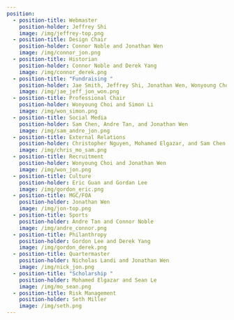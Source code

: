 ```yaml
---
position:
  - position-title: Webmaster
    position-holder: Jeffrey Shi
    image: /img/jeffrey-top.png
  - position-title: Design Chair
    position-holder: Connor Noble and Jonathan Wen
    image: /img/connor_jon.png
  - position-title: Historian
    position-holder: Connor Noble and Derek Yang
    image: /img/connor_derek.png
  - position-title: "Fundraising "
    position-holder: Jae Smith, Jeffrey Shi, Jonathan Wen, Wonyoung Choi, Sam Chen
    image: /img/jae_jeff_jon_won.png
  - position-title: Professional Chair
    position-holder: Wonyoung Choi and Simon Li
    image: /img/won_simon.png
  - position-title: Social Media
    position-holder: Sam Chen, Andre Tan, and Jonathan Wen
    image: /img/sam_andre_jon.png
  - position-title: External Relations
    position-holder: Christopher Nguyen, Mohamed Elgazar, and Sam Chen
    image: /img/chris_mo_sam.png
  - position-title: Recruitment
    position-holder: Wonyoung Choi and Jonathan Wen
    image: /img/won_jon.png
  - position-title: Culture
    position-holder: Eric Guan and Gordan Lee
    image: /img/gordon_eric.png
  - position-title: MGC/FOA
    position-holder: Jonathan Wen
    image: /img/jon-top.png
  - position-title: Sports
    position-holder: Andre Tan and Connor Noble
    image: /img/andre_connor.png
  - position-title: Philanthropy
    position-holder: Gordon Lee and Derek Yang
    image: /img/gordon_derek.png
  - position-title: Quartermaster
    position-holder: Nicholas Landi and Jonathan Wen
    image: /img/nick_jon.png
  - position-title: "Scholarship "
    position-holder: Mohamed Elgazar and Sean Le
    image: /img/mo_sean.png
  - position-title: Risk Management
    position-holder: Seth Miller
    image: /img/seth.png
---
```

